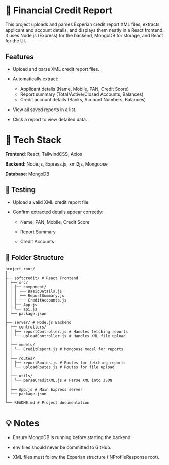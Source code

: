 # 🧾 Financial Credit Report

This project uploads and parses Experian credit report XML files, extracts applicant and account details, and displays them neatly in a React frontend.
It uses Node.js (Express) for the backend, MongoDB for storage, and React for the UI.

## Features

- Upload and parse XML credit report files.

- Automatically extract:

  - Applicant details (Name, Mobile, PAN, Credit Score)
  - Report summary (Total/Active/Closed Accounts, Balances)
  - Credit account details (Banks, Account Numbers, Balances)

- View all saved reports in a list.

- Click a report to view detailed data.

# 🧩 Tech Stack

**Frontend**: React, TailwindCSS, Axios

**Backend**: Node.js, Express.js, xml2js, Mongoose

**Database**: MongoDB

## 🧪 Testing

- Upload a valid XML credit report file.

- Confirm extracted details appear correctly:

  - Name, PAN, Mobile, Credit Score

  - Report Summary

  - Credit Accounts

## 🧾 Folder Structure

```
project-root/
│
├── softcredit/ # React Frontend
│ ├── src/
│ │ ├── component/
│ │ │ ├── BasicDetails.js
│ │ │ ├── ReportSummary.js
│ │ │ └── CreditAccounts.js
│ │ ├── App.js
│ │ └── api.js
│ └── package.json
│
├── server/ # Node.js Backend
│ ├── controllers/
│ │ ├── reportController.js # Handles fetching reports
│ │ └── uploadController.js # Handles XML file upload
│ │
│ ├── models/
│ │ └── CreditReport.js # Mongoose model for reports
│ │
│ ├── routes/
│ │ ├── reportRoutes.js # Routes for fetching reports
│ │ └── uploadRoutes.js # Routes for file upload
│ │
│ ├── utils/
│ │ └── parseCreditXML.js # Parse XML into JSON
│ │
│ ├── App.js # Main Express server
│ └── package.json
│
└── README.md # Project documentation
```

# 💡 Notes

- Ensure MongoDB is running before starting the backend.

- env files should never be committed to GitHub.

- XML files must follow the Experian structure (INProfileResponse root).
